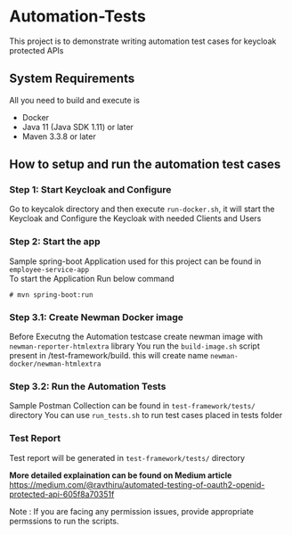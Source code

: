 

# Automation-Tests

This project is to demonstrate writing automation test cases for keycloak protected APIs

System Requirements
-------------------

All you need to build and execute is 

*  Docker
*  Java 11 (Java SDK 1.11) or later 
*  Maven 3.3.8 or later


## How to setup and run the automation test cases

### Step 1: Start Keycloak and Configure
 
 Go to keycalok directory and then execute ```run-docker.sh```, it will start the Keycloak and Configure the Keycloak with needed Clients and Users
    
### Step 2: Start the app    
	
 Sample spring-boot Application used for this project can be found in ```employee-service-app```  
 To start the Application Run below command
	
	# mvn spring-boot:run
  
  
### Step 3.1:  Create Newman Docker image  
  
  Before Executng the Automation testcase create newman image with ```newman-reporter-htmlextra``` library
  You run the ```build-image.sh``` script present in  /test-framework/build. this will create name ```newman-docker/newman-htmlextra```

### Step 3.2: Run the Automation Tests
   
   Sample Postman Collection can be found in ```test-framework/tests/``` directory
   You can use ```run_tests.sh``` to run test cases placed in tests folder
  
  
### Test Report	
	
  Test report will be generated in  ```test-framework/tests/``` directory
  

 **More detailed explaination can be found on Medium article**
 https://medium.com/@ravthiru/automated-testing-of-oauth2-openid-protected-api-605f8a70351f
 
 Note :  If you are facing any permission issues, provide appropriate permssions to run the scripts.
 
 
 
